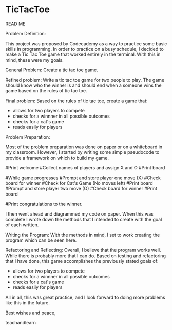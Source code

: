 # TicTacToe
READ ME

Problem Definition: 

This project was proposed by Codecademy as a way to practice some basic skills in programming. 
In order to practice on a busy schedule, I decided to make a Tic Tac Toe game that worked entirely
in the terminal. With this in mind, these were my goals. 

General Problem: Create a tic tac toe game.

Refined problem: Write a tic tac toe game for two people to play. The game should know who the winner 
is and should end when a someone wins the game based on the rules of tic tac toe. 

Final problem: Based on the rules of tic tac toe, create a game that:
- allows for two players to compete
- checks for a winnner in all possible outcomes
- checks for a cat's game
- reads easily for players

Problem Preparation: 

Most of the problem preparation was done on paper or on a whiteboard in my classroom. However, I started
by writing some simple pseudocode to provide a framework on which to build my game. 

#Print welcome
#Collect names of players and assign X and O
#Print board

#While game progresses
    #Prompt and store player one move (X)
    #Check board for winner
    #Check for Cat's Game (No moves left)
    #Print board
    #Prompt and store player two move (O)
    #Check board for winner
    #Print board

#Print congratulations to the winner.

I then went ahead and diagrammed my code on paper. When this was complete I wrote down the methods that I
intended to create with the goal of each written. 

Writing the Program: 
With the methods in mind, I set to work creating the program which can be seen here. 

Refactoring and Reflecting:
Overall, I believe that the program works well. While there is probably more that I can do. Based on testing
and refactoring that I have done, this game accomplishes the previously stated goals of:

- allows for two players to compete
- checks for a winnner in all possible outcomes
- checks for a cat's game
- reads easily for players

All in all, this was great practice, and I look forward to doing more problems like this in the future.

Best wishes and peace,

teachandlearn
